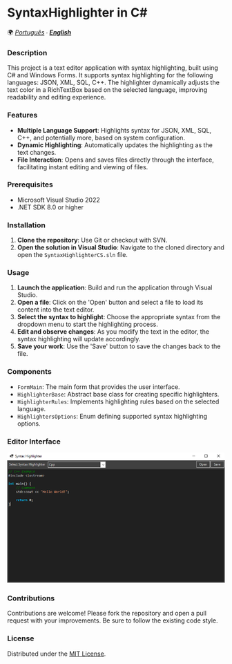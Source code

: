 # SyntaxHighlighter in C#

🌍 *[Português](README.md) ∙ [**English**](README_en.md)*

### Description
This project is a text editor application with syntax highlighting, built using C# and Windows Forms. It supports syntax highlighting for the following languages: JSON, XML, SQL, C++. The highlighter dynamically adjusts the text color in a RichTextBox based on the selected language, improving readability and editing experience.

### Features
- **Multiple Language Support**: Highlights syntax for JSON, XML, SQL, C++, and potentially more, based on system configuration.
- **Dynamic Highlighting**: Automatically updates the highlighting as the text changes.
- **File Interaction**: Opens and saves files directly through the interface, facilitating instant editing and viewing of files.

### Prerequisites
- Microsoft Visual Studio 2022
- .NET SDK 8.0 or higher

### Installation
1. **Clone the repository**: Use Git or checkout with SVN.
2. **Open the solution in Visual Studio**: Navigate to the cloned directory and open the `SyntaxHighlighterCS.sln` file.

### Usage
1. **Launch the application**: Build and run the application through Visual Studio.
2. **Open a file**: Click on the 'Open' button and select a file to load its content into the text editor.
3. **Select the syntax to highlight**: Choose the appropriate syntax from the dropdown menu to start the highlighting process.
4. **Edit and observe changes**: As you modify the text in the editor, the syntax highlighting will update accordingly.
5. **Save your work**: Use the 'Save' button to save the changes back to the file.

### Components
- `FormMain`: The main form that provides the user interface.
- `HighlighterBase`: Abstract base class for creating specific highlighters.
- `HighlighterRules`: Implements highlighting rules based on the selected language.
- `HighlightersOptions`: Enum defining supported syntax highlighting options.

### Editor Interface

![interface](print.png)

### Contributions
Contributions are welcome! Please fork the repository and open a pull request with your improvements. Be sure to follow the existing code style.

### License
Distributed under the [MIT License](LICENSE).
